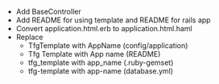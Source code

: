 - Add BaseController
- Add README for using template and README for rails app
- Convert application.html.erb to application.html.haml
- Replace
  - TfgTemplate with AppName (config/application)
  - Tfg Template with App name (README)
  - tfg_template with app_name (.ruby-gemset)
  - tfg-template with app-name (database.yml)
